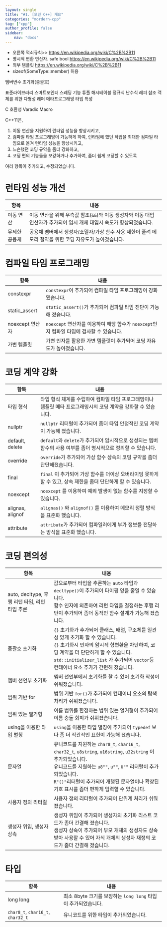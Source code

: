 ```yaml
---
layout: single
title: "#1. [모던 C++] 개요"
categories: "mordern-cpp"
tag: ["cpp"]
author_profile: false
sidebar: 
    nav: "docs"
---
```

* 오른쪽 꺽쇠규칙>> https://en.wikipedia.org/wiki/C%2B%2B11
* 명시적 변환 연산자. safe bool https://en.wikipedia.org/wiki/C%2B%2B11
* 외부 템플릿 https://en.wikipedia.org/wiki/C%2B%2B11
* sizeof(SomeType::member) 허용

멤버변수 초기화(중괄호)

표준라이브러리
스마트포인터
스레딩 기능
튜플
해시테이블
정규식
난수식
레퍼 참조
객체를 위한 다형성 레퍼
메타프로그래밍 타입 특성

C 호환성
Varadic Macro


C++11은, 

1. 이동 연산을 지원하여 런타임 성능을 향상시키고, 
2. 컴파일 타임 프로그래밍이 가능하게 하여, 런타임에 했던 작업을 최대한 컴파일 타임으로 옮겨 런타임 성능을 향상시키고,
3. 느슨했던 코딩 규약을 좀더 강화하고,
4. 코딩 편의 기능들을 보강하거나 추가하여, 좀더 쉽게 코딩할 수 있도록

여러 항목이 추가되고, 수정되었습니다.

# 런타임 성능 개선

|항목|내용|
|--|--|
|이동 연산|이동 연산을 위해 우측값 참조(`&&`)와 이동 생성자와 이동 대입 연산자가 추가되어 임시 개체 대입시 속도가 향상되었습니다.|
|무제한 공용체|공용체 멤버에서 생성자/소멸자/가상 함수 사용 제한이 풀려 메모리 절약을 위한 코딩 자유도가 높아졌습니다.|

# 컴파일 타임 프로그래밍

|항목|내용|
|--|--|
|constexpr|`constexpr`이 추가되어 컴파일 타임 프로그래밍이 강화됐습니다.|
|static_assert|`static_assert()`가 추가되어 컴파일 타임 진단이 가능해 졌습니다.| 
|noexcept 연산자| `noexcept` 연산자를 이용하여 해당 함수가 `noexcept`인지 컴파일 타임에 검사할 수 있습니다.|
|가변 템플릿|가변 인자를 활용한 가변 템플릿이 추가되어 코딩 자유도가 높아졌습니다.|

# 코딩 계약 강화

|항목|내용|
|--|--|
|타입 형식|타입 형식 체계를 수립하여 컴파일 타임 프로그래밍이나 템플릿 메타 프로그래밍시의 코딩 계약을 강화할 수 있습니다.|
|nullptr|`nullptr` 리터럴이 추가되어 좀더 타입 안정적인 코딩 계약이 가능해 졌습니다.|
|default, delete| `default`와 `delete`가 추가되어 암시적으로 생성되는 멤버 함수의 사용 여부를 좀더 명시적으로 정의할 수 있습니다.|
|override|`override`가 추가되어 가상 함수 상속의 코딩 규약을 좀더 단단해졌습니다.|
|final| `final` 이 추가되어 가상 함수를 더이상 오버라이딩 못하게 할 수 있고, 상속 제한을 좀더 단단하게 할 수 있습니다.|
|noexcept|`noexcept` 를 이용하여 예외 발생이 없는 함수를 지정할 수 있습니다.|
|alignas, alignof|`alignas()` 와 `alignof()` 를 이용하여 메모리 정렬 방식을 표준화 했습니다.|
|attribute|`attribute`가 추가되어 컴파일러에게 부가 정보를 전달하는 방식을 표준화 했습니다.|


# 코딩 편의성

|항목|내용|
|--|--|
|auto, decltype, 후행 리턴 타입, 리턴 타입 추론|값으로부터 타입을 추론하는 `auto` 타입과 `decltype()`이 추가되어 타이핑 양을 줄일 수 있습니다.<br/>함수 인자에 의존하여 리턴 타입을 결정하는 후행 리턴이 추가되어 좀더 동적인 함수 설계가 가능해 졌습니다.|
|중괄호 초기화|`{}` 초기화가 추가되어 클래스, 배열, 구조체를 일관성 있게 초기화 할 수 있습니다.<br/> `{}` 초기화시 인자의 암시적 형변환을 차단하여, 코딩 계약을 더 단단하게 할 수 있습니다.<br/>`std::initializer_list` 가 추가되어 `vector`등 컨테이너 요소 추가가 간편해 졌습니다.|
|멤버 선언부 초기화|멤버 선언부에서 초기화를 할 수 있어 초기화 작성이 쉬워졌습니다.|
|범위 기반 for|범위 기반 `for()`가 추가되어 컨테이너 요소의 탐색 처리가 쉬워졌습니다.|
|범위 있는 열거형|이름 범위를 한정하는 범위 있는 열거형이 추가되어 이름 충돌 회피가 쉬워졌습니다.|
|using을 이용한 타입 별칭|`using`을 이용한 타입 별칭이 추가되어 `typedef` 보다 좀 더 직관적인 표현이 가능해 졌습니다.|
|문자열|유니코드를 지원하는 `char8_t`, `char16_t`, `char32_t`, `u8string`, `u16string`, `u32string` 이 추가되었습니다.<br/>유니코드를 지원하는 `u8""`, `u""`, `U""` 리터럴이 추가되었습니다.<br/>`R"()"`리터럴이 추가되어 개행된 문자열이나 확장된 기호 표시를 좀더 편하게 입력할 수 있습니다.|
|사용자 정의 리터럴|사용자 정의 리터럴이 추가되어 단위계 처리가 쉬워졌습니다.|
|생성자 위임, 생성자 상속|생성자 위임이 추가되어 생성자의 초기화 리스트 코드가 좀더 간결해 졌습니다.<br/>생성자 상속이 추가되어 부모 개체의 생성자도 상속받아 사용할 수 있어 자식 개체의 생성자 재정의 코드가 좀더 간결해 졌습니다.|

# 타입

|항목|내용|
|--|--|
|long long|최소 8byte 크기를 보장하는 `long long` 타입이 추가되었습니다.|
|`char8_t`, `char16_t`, `char32_t`|유니코드를 위한 타입이 추가되었습니다.|

